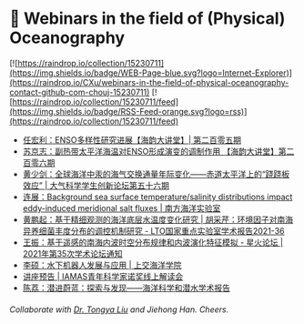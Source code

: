 # 🌊 Webinars in the field of (Physical) Oceanography

[![https://raindrop.io/collection/15230711](https://img.shields.io/badge/WEB-Page-blue.svg?logo=Internet-Explorer)](https://raindrop.io/CXu/webinars-in-the-field-of-physical-oceanography-contact-github-com-chouj-15230711) [![https://raindrop.io/collection/15230711/feed](https://img.shields.io/badge/RSS-Feed-orange.svg?logo=rss)](https://raindrop.io/collection/15230711/feed)

<!-- BLOG-POST-LIST:START -->
- [任宏利：ENSO多样性研究进展【海韵大讲堂】| 第二百零五期](https://mp.weixin.qq.com/s/sm8kzf8zqOjhoZmsbnsh6A)
- [苏京志：副热带太平洋海温对ENSO形成演变的调制作用 【海韵大讲堂】第二百零六期](https://mp.weixin.qq.com/s/539sW2d_5z9SCnaon0M0Yw)
- [黄少剑：全球海洋中汞的海气交换通量年际变化——赤道太平洋上的“跷跷板效应” | 大气科学学生创新论坛第五十六期](https://mp.weixin.qq.com/s/3A1qzsr7D2-0ZZuqxx6SLg)
- [连展：Background sea surface temperature/salinity distributions impact eddy-induced meridional salt fluxes | 南方海洋实验室](https://mp.weixin.qq.com/s/5xKy1JSx5xatgvijvf32Tg)
- [黄鹏起：基于精细观测的海洋底层水温度变化研究 | 胡采芹：环境因子对南海异养细菌丰度分布的调控机制研究 - LTO国家重点实验室学术报告2021-36](https://mp.weixin.qq.com/s/_XXMCsW2lFQ2qekUeege7g)
- [王振：基于遥感的南海内波时空分布规律和内波演化特征模拟 - 星火论坛 | 2021年第35次学术论坛通知](https://mp.weixin.qq.com/s/Ev-rgz6Oyq93idp7DAEbZA)
- [李硕：水下机器人发展与应用 | 上交海洋学院](https://mp.weixin.qq.com/s/Qw7wnOZ-38bDjx9wTjtylA)
- [讲座预告 | IAMAS青年科学家诺奖线上解读会](https://mp.weixin.qq.com/s/TNthDCG1R7WBYcl0Ts5bIg)
- [陈荔：潜进蔚蓝：探索与发现——海洋科学和潜水学术报告](https://mp.weixin.qq.com/s/nFgdomEvqocnaZIKKapWhg)
<!-- BLOG-POST-LIST:END -->

###### Collaborate with [Dr. Tongya Liu](https://liutongya.github.io/) and Jiehong Han. Cheers.
